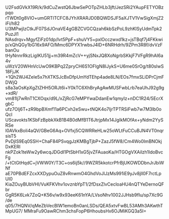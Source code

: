 U2FsdGVkX19R/k/9dCuZwstQ6JbwSePOTpZHLb3jft/JezSRi2YAupFETYOBzpqo
rTWDt0g8VIO+umGRTITCFC8JYhXRARJD0BQWDSJF5aXJTV1VwSigXmjZ2iFi/h82
U3MPwjIzCtkJF07SdJOnaVE4gGBZCVGCQzah6kbSzPoL9zhKlSyUdmTpk2PuzJl1
NAsdrqv+MgyfZiFz01dp/Ivt5PpF+shuVY5+pxlOcczwxd1kz+jsTBqf7j4FKkwi
p/xQhQGy1bG16x9AFO/Mmc6DPYX1rwbsJ4lD+6NRHdrh/9ZPm3R8f/dvVzFbanOu
tHyNnnrRkzLigIKU51jj+m39R4mZcV++yjSNxJQ8XoNgrbSKkjF7VFgR9hAI6a4v
uWzV20WHnVcUwO9KBPq2ZpryCH6S1OFIgN8IJykS+U6me0SrOg/t80slwS18FjJK
+1Qh2WJ4ZeIe5x7hXTKSJcBxDfpUmYdTEhp4ade8LN/EOs7fmxSLiDPrCjmFDWjQ
s8a3aOsKpXgZtZHH5ORJt6i+Y0kTC6XhBryAgAwMUSFwbLrb7eaUhJ92g9g+xdR/
vm81lj7wRnT1CXOqx/d9L/xZjRcG7eMPYwaDdanEw1qmyIz+nDC1R24/5EcrXgbC
ufz7Olj6T+zR9bpBXmf11a6PCxh2eSwu+tNQK4o7IjrTPTRSiFwb7w7M3lb0oQcl
UScavokts1KSbFzBpbkXkB1B4B0dMfB1T6JtrjpMx14JgIkMOfAx+yNdm2YySRSe
I0AVkxBoIi4aQV/GBeG6Aq+OVfxj5CQWRReHLw25oWLtFuCCuBJN4VT0nqrsisT5
PvDjIS9Eq0SSH+ChaF84PSvqgJzKMBgTjbP+ZazJ5fW8/Cm4Wo0ImBNOkjDxKERl
nkPZok1teWw2y6wcqJDGdI1PtSbH1xG5jvZFAuaoKa/HTGOgVXAilzh1ldoBvcFg
/+tCtGtHqdC+jVWW0Y/T3C+os6ij5k//9WZR5kkotcrPfrBjUKOWDDbnJrJbiWNf
aE70PBdEFZcxXXDypuOuZ8vRnwmO4GhdVoJlJzMs991iE9yJv8jll0F7rctLpUI0
KiaZOuyBUbVHI/VuKFKVhv1ovznbYpT1/2fDsxZlvCecloaHU4nQTYeDernoQFbr
GgR5K6Lvk7ZoQ+K56v/w9x93eeK61nYA/LVsoNhv1002JJHsb9fIu/sp7Xc9G/de
q05/7HQNV/qMeZbVecBIW1emoBn0anLSDs/QEA5xtvFwBL53AMh3AKwthTMpUG7/
MMraFu9OawRChm3chsFopP6HhoubsHx6OJMiKGQ3a5I=
